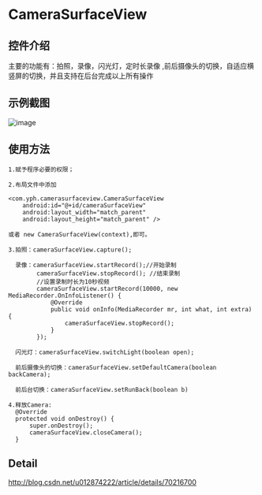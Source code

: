 # CameraSurfaceView
## 控件介绍
主要的功能有：拍照，录像，闪光灯，定时长录像 ,前后摄像头的切换，自适应横竖屏的切换，并且支持在后台完成以上所有操作


## 示例截图

![image](https://github.com/qq542391099/CameraSurfaceView-master/blob/master/screenshot/CameraSurfaceView.png)


## 使用方法

```
1.赋予程序必要的权限；

2.布局文件中添加

<com.yph.camerasurfaceview.CameraSurfaceView
    android:id="@+id/cameraSurfaceView"
    android:layout_width="match_parent"
    android:layout_height="match_parent" />

或者 new CameraSurfaceView(context),即可。

3.拍照：cameraSurfaceView.capture();

  录像：cameraSurfaceView.startRecord();//开始录制
        cameraSurfaceView.stopRecord(); //结束录制
        //设置录制时长为10秒视频
        cameraSurfaceView.startRecord(10000, new MediaRecorder.OnInfoListener() {
            @Override
            public void onInfo(MediaRecorder mr, int what, int extra) {
                cameraSurfaceView.stopRecord();
            }
        });

  闪光灯：cameraSurfaceView.switchLight(boolean open);

  前后摄像头的切换：cameraSurfaceView.setDefaultCamera(boolean backCamera);

  前后台切换：cameraSurfaceView.setRunBack(boolean b)

4.释放Camera:
  @Override
  protected void onDestroy() {
      super.onDestroy();
      cameraSurfaceView.closeCamera();
  }

```
## Detail
http://blog.csdn.net/u012874222/article/details/70216700